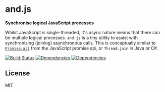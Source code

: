 # and.js

**Synchronise logical JavaScript processes**

Whilst JavaScript is single-threaded, it's async nature means that there can be multiple logical processes. `and.js` is a tiny utility to assist with synchronising (joining) asynchronous calls. This is conceptually similar to [`Promise.all`](https://developer.mozilla.org/en/docs/Web/JavaScript/Reference/Global_Objects/Promise/all) from the JavaScript promise api, or `Thread.join` in Java or C#.

[![Build Status](https://travis-ci.org/toboid/and.js.svg?branch=master)](https://github.com/toboid/and.js)
[![Dependencies](https://david-dm.org/toboid/js-pointer.svg)](https://github.com/toboid/js-pointer/blob/master/package.json)
[![Dependencies](https://david-dm.org/toboid/and.js.svg)](https://github.com/toboid/and.js/blob/master/package.json)

## License
MIT

